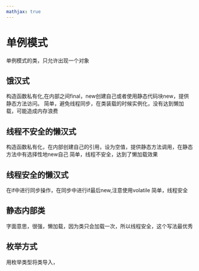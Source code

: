 ```yaml
---
mathjax: true
---
```


# 单例模式
 单例模式的类，只允许出现一个对象

## 饿汉式
 构造函数私有化,在内部之间final，new创建自己或者使用静态代码块new，提供静态方法访问。
 简单，避免线程同步，在类装载的时候实例化，没有达到懒加载，可能造成内存浪费

## 线程不安全的懒汉式
 构造函数私有化，在内部创建自己的引用，设为空值，提供静态方法调用，在静态方法中有选择性地new自己
 简单，线程不安全，达到了懒加载效果

## 线程安全的懒汉式
 在if中进行同步操作，在同步中进行if最后new,注意使用volatile
 简单，线程安全

<!---more-->

## 静态内部类
 字面意思，很强，懒加载，因为类只会加载一次，所以线程安全，这个写法最优秀

## 枚举方式
 用枚举类型将类导入，



